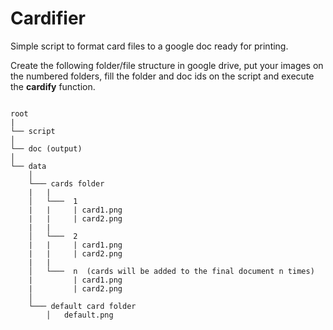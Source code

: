 # Cardifier

Simple script to format card files to a google doc ready for printing.

Create the following folder/file structure in google drive, put your images on the numbered folders, fill the folder and doc ids on the script and execute the **cardify** function.

```

root
|
└── script
│
└── doc (output)
│
└── data
    │
    └─── cards folder
    |   |
    │   └───  1
    |   |     | card1.png
    |   |     | card2.png
    |   |
    │   └───  2
    |   |     | card1.png
    |   |     | card2.png
    |   |
    │   └───  n  (cards will be added to the final document n times)
    |         | card1.png
    |         | card2.png
    │   
    └─── default card folder
        │   default.png


```